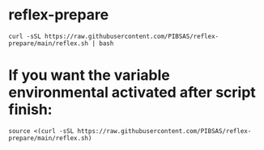 # reflex-prepare
``curl -sSL https://raw.githubusercontent.com/PIBSAS/reflex-prepare/main/reflex.sh | bash``

# If you want the variable environmental activated after script finish:
``source <(curl -sSL https://raw.githubusercontent.com/PIBSAS/reflex-prepare/main/reflex.sh)``
